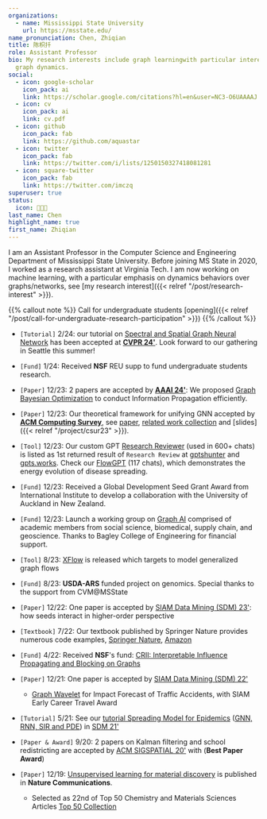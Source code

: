 ```yaml
---
organizations:
  - name: Mississippi State University
    url: https://msstate.edu/
name_pronunciation: Chen, Zhiqian
title: 陈枳扦
role: Assistant Professor
bio: My research interests include graph learningwith particular interest in
  graph dynamics.
social:
  - icon: google-scholar
    icon_pack: ai
    link: https://scholar.google.com/citations?hl=en&user=NC3-O6UAAAAJ
  - icon: cv
    icon_pack: ai
    link: cv.pdf
  - icon: github
    icon_pack: fab
    link: https://github.com/aquastar
  - icon: twitter
    icon_pack: fab
    link: https://twitter.com/i/lists/1250150327418081281
  - icon: square-twitter
    icon_pack: fab
    link: https://twitter.com/imczq
superuser: true
status:
  icon: 👨🏻‍💻
last_name: Chen
highlight_name: true
first_name: Zhiqian
---
```

I am an Assistant Professor in the Computer Science and Engineering Department of Mississippi State University. Before joining MS State in 2020, I worked as a research assistant at Virginia Tech. I am now working on machine learning, with a particular emphasis on dynamics behaviors over graphs/networks, see [my research interest]({{< relref "/post/research-interest" >}}). 

{{% callout note %}}
Call for undergraduate students 
[opening]({{< relref "/post/call-for-undergraduate-research-participation" >}})
{{% /callout %}} 

* `[Tutorial]` 2/24: our tutorial on <u>Spectral and Spatial Graph Neural Network</u> has been accepted at **[CVPR 24'](https://cvpr.thecvf.com/)**. Look forward to our gathering in Seattle this summer!
* `[Fund]` 1/24: Received **NSF** REU supp to fund undergraduate students research.
* `[Paper]` 12/23: 2 papers are accepted by **[AAAI 24'](https://aaai.org/aaai-conference/)**: We proposed <u>Graph Bayesian Optimization</u> to conduct Information Propagation efficiently.
* `[Paper]` 12/23:  Our theoretical framework for unifying GNN accepted by **[ACM Computing Survey](https://dl.acm.org/journal/csur)**, see [paper](https://dl.acm.org/doi/10.1145/3627816), [related work collection](https://github.com/XGraph-Team/Spectral-Graph-Survey) and [slides]({{< relref "/project/csur23" >}}). 
* `[Tool]` 12/23: Our custom GPT [Research Reviewer](https://chat.openai.com/g/g-rMiwNjjai-research-reviewer) (used in 600+ chats) is listed as 1st returned result of `Research Review` at [gptshunter](https://www.gptshunter.com) and [gpts.works](https://gpts.works). Check our [FlowGPT](https://chat.openai.com/g/g-2jt5LFYXE-flowgpt) (117 chats), which demonstrates the energy evolution of disease spreading.
* `[Fund]` 12/23: Received a Global Development Seed Grant
  Award from International Institute to develop a collaboration with the University of Auckland in New Zealand.  
* `[Fund]` 12/23: Launch a working group on <u>Graph AI</u> comprised of academic members from social science, biomedical, supply chain, and geoscience. Thanks to Bagley College of Engineering for financial support.  
* `[Tool]` 8/23: [XFlow](https://xflow.network/) is released which targets to model generalized graph flows  
* `[Fund]` 8/23: **USDA-ARS** funded project on genomics. Special thanks to the support from CVM@MSState
* `[Paper]` 12/22: One paper is accepted by [SIAM Data Mining (SDM) 23'](https://www.siam.org/conferences/cm/conference/sdm23): how seeds interact in higher-order perspective
* `[Textbook]` 7/22: Our textbook published by Springer Nature provides numerous code examples, [Springer Nature](https://link.springer.com/book/10.1007/978-3-030-96756-7), [Amazon](https://www.amazon.com/Machine-Learning-Computer-Scientists-Analysts/dp/3030967557)
* `[Fund]` 4/22: Received **NSF**'s fund: [CRII: Interpretable Influence Propagating and Blocking on Graphs](https://www.nsf.gov/awardsearch/showAward?AWD_ID=2153369&HistoricalAwards=false)
* `[Paper]` 12/21: One paper is accepted by [SIAM Data Mining (SDM) 22'](https://www.siam.org/conferences/cm/conference/sdm22)

  * <u>Graph Wavelet</u> for Impact Forecast of Traffic Accidents, with SIAM Early Career Travel Award
* `[Tutorial]` 5/21: See our [tutorial Spreading Model for Epidemics](https://beiyulincs.github.io/pub/sdm_tutorial_21.html) ([GNN, RNN, SIR and PDE](/files/SDM21-part2.pptx)) in [SDM 21'](https://www.siam.org/conferences/cm/conference/sdm21)
* `[Paper & Award]` 9/20: 2 papers on Kalman filtering and school redistricting are accepted by [ACM SIGSPATIAL 20'](https://sigspatial2020.sigspatial.org) with (**Best Paper Award**)
* `[Paper]` 12/19: [Unsupervised learning for material discovery](https://www.nature.com/articles/s41467-019-13214-1) is published in **Nature Communications**.

  * Selected as 22nd of Top 50 Chemistry and Materials Sciences Articles [Top 50 Collection](https://www.nature.com/collections/giacagiaca)
